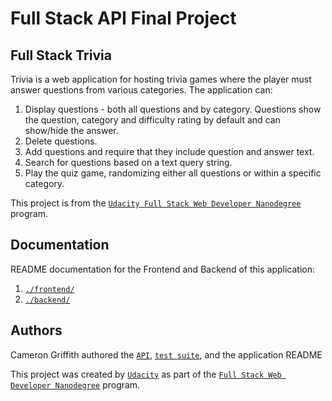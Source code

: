 # Full Stack API Final Project

## Full Stack Trivia

Trivia is a web application for hosting trivia games where the player must answer questions from various categories. The application can:

1) Display questions - both all questions and by category. Questions show the question, category and difficulty rating by default and can show/hide the answer. 
2) Delete questions.
3) Add questions and require that they include question and answer text.
4) Search for questions based on a text query string.
5) Play the quiz game, randomizing either all questions or within a specific category. 

This project is from the [`Udacity Full Stack Web Developer Nanodegree`](https://www.udacity.com/course/full-stack-web-developer-nanodegree--nd0044) program.

## Documentation

README documentation for the Frontend and Backend of this application:

1. [`./frontend/`](./frontend/README.md)
2. [`./backend/`](./backend/README.md)

## Authors

Cameron Griffith authored the [`API`](./backend/flaskr/__init__.py), [`test suite`](./backend/test_flaskr.py), and the application README

This project was created by [`Udacity`](https://www.udacity.com) as part of the [`Full Stack Web Developer Nanodegree`](https://www.udacity.com/course/full-stack-web-developer-nanodegree--nd0044) program.
